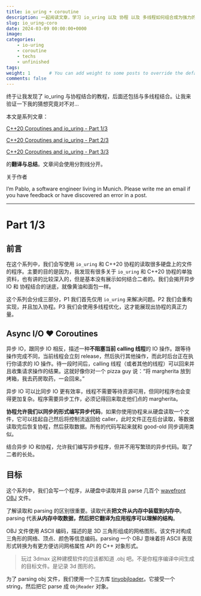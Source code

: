 ```yaml
---
title: io_uring + coroutine
description: 一起阅读文章，学习 io_uring 以及 协程 以及 多线程如何组合成为强力的武器。
slug: io_uring-coro
date: 2024-03-09 00:00:00+0000
image: 
categories: 
    - io-uring
    - coroutine
    - techs
    - unfinished
tags: 
weight: 1       # You can add weight to some posts to override the default sorting (date descending)
comments: false
---
```


终于让我发现了 io_uring 与协程结合的教程，后面还包括与多线程结合。让我来验证一下我的猜想究竟对不对…

本文是系列文章：

[C++20 Coroutines and io_uring - Part 1/3](https://pabloariasal.github.io/2022/11/12/couring-1/)

[C++20 Coroutines and io_uring - Part 2/3](https://pabloariasal.github.io/2022/11/13/couring-2/)

[C++20 Coroutines and io_uring - Part 3/3](https://pabloariasal.github.io/2022/11/13/couring-3/)

的**翻译与总结**。文章间会使用分割线分开。

关于作者

I’m Pablo, a software engineer living in Munich. Please write me an email if you have feedback or have discovered an error in a post.

-------

# Part 1/3

## 前言

在这个系列中，我们会写使用 `io_uring` 和 C++20 协程的读取很多硬盘上的文件的程序。主要的目的是因为，我发现有很多关于 `io_uring` 和 C++20 协程的单独资料，也有讲的比较深入的，但是基本没有展示如何结合二者的。我们会揭开异步 IO 和 协程结合的谜底，就像黄油和面包一样。

这个系列会分成三部分，P1 我们首先仅用 `io_uring` 来解决问题。P2 我们会重构实现，并且加入协程。P3 我们会使用多线程优化，这才能展现出协程的真正力量。

## Async I/O ❤ Coroutines

异步 IO，跟同步 IO 相反，描述一种**不阻塞当前 calling 线程**的 IO 操作。跟等待操作完成不同，当前线程会立刻 release，然后执行其他操作，而此时后台正在执行你请求的 IO 操作。待一段时间后，calling 线程（或者其他的线程）可以回来并且收集请求操作的结果。这就好像你对一个 pizza guy 说：“将 margherita 放到烤箱，我去药房取药，一会回来。”

异步 IO 可以比同步 IO 更有效率，线程不需要等待资源可用，但同时程序也会变得更加复杂。程序需要异步工作，必须记得回来取走他们点的 margherita。

**协程允许我们以同步的形式编写异步代码**，如果你使用协程来从硬盘读取一个文件，它可以挂起自己然后将控制流返回给 caller，此时文件正在后台读取，等数据读取完后恢复协程，然后获取数据。所有的代码写起来就和 good-old 同步调用类似。

结合异步 IO 和协程，允许我们编写异步程序，但并不用写繁琐的异步代码。取了二者的长处。

## 目标

这个系列中，我们会写一个程序，从硬盘中读取并且 parse 几百个 [wavefront OBJ](https://en.wikipedia.org/wiki/Wavefront_.obj_file) 文件。

了解读取和 parsing 的区别很重要。读取代表**把文件从内存中装载到内存中**。parsing 代表**从内存中取数据，然后把它翻译为应用程序可以理解的结构**。

OBJ 文件使用 ASCII 编码，描述的是 3D 三角形组成的网格图形。该文件对构成三角形的网络、顶点、颜色等信息编码。parsing 一个 OBJ 意味着将 ASCII 表现形式转换为有更方便访问网格属性 API 的  C++ 对象形式。

> 玩过 3dmax 这种建模软件的应该都知道 .obj 吧。不是你程序编译中间生成的目标文件。是记录 3d 图形的。

为了 parsing obj 文件，我们使用一个三方库 [tinyobjloader](https://github.com/tinyobjloader/tinyobjloader)。它接受一个 string，然后把它 parse 成 `ObjReader` 对象。

